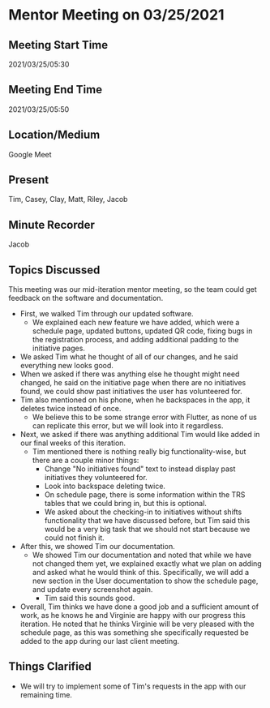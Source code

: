 # Mentor Meeting on 03/25/2021

## Meeting Start Time

2021/03/25/05:30

## Meeting End Time

2021/03/25/05:50

## Location/Medium

Google Meet

## Present

Tim, Casey, Clay, Matt, Riley, Jacob

## Minute Recorder

Jacob

## Topics Discussed

This meeting was our mid-iteration mentor meeting, so the team could get feedback on the software and documentation.

- First, we walked Tim through our updated software.
  - We explained each new feature we have added, which were a schedule page, updated buttons, updated QR code, fixing bugs in the registration process, and adding additional padding to the initiative pages.
- We asked Tim what he thought of all of our changes, and he said everything new looks good.
- When we asked if there was anything else he thought might need changed, he said on the initiative page when there are no initiatives found, we could show past initiatives the user has volunteered for.
- Tim also mentioned on his phone, when he backspaces in the app, it deletes twice instead of once.
  - We believe this to be some strange error with Flutter, as none of us can replicate this error, but we will look into it regardless.
- Next, we asked if there was anything additional Tim would like added in our final weeks of this iteration.
  - Tim mentioned there is nothing really big functionality-wise, but there are a couple minor things:
    - Change "No initiatives found" text to instead display past initiatives they volunteered for.
    - Look into backspace deleting twice.
    - On schedule page, there is some information within the TRS tables that we could bring in, but this is optional.
    - We asked about the checking-in to initiatives without shifts functionality that we have discussed before, but Tim said this would be a very big task that we should not start because we could not finish it.
- After this, we showed Tim our documentation.
  - We showed Tim our documentation and noted that while we have not changed them yet, we explained exactly what we plan on adding and asked what he would think of this. Specifically, we will add a new section in the User documentation to show the schedule page, and update every screenshot again.
    - Tim said this sounds good.
- Overall, Tim thinks we have done a good job and a sufficient amount of work, as he knows he and Virginie are happy with our progress this iteration. He noted that he thinks Virginie will be very pleased with the schedule page, as this was something she specifically requested be added to the app during our last client meeting.

## Things Clarified

- We will try to implement some of Tim's requests in the app with our remaining time.